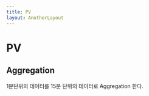 ```yaml
---
title: PV
layout: AnotherLayout
---
```



<script>
export default {
  data () {
      return {
          items: [
            {name: "ESS Prediction", desc:'', link:"/ESS"},
            {name: "ESS Scenario Tree", desc:'', link:"/ST"},
            {name: "PV Aggregation", desc:'', link:"/PV"},
            {name: "Source code", desc:'', link:"/source"}
            
          ]
      }
  } 
}
</script>

<cust2 :issues='items' :desc="desc"/>

# PV

## Aggregation 

1분단위의 데이터를 15분 단위의 데이터로 Aggregation 한다. 
